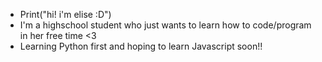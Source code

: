 - Print("hi! i'm elise :D")
- I'm a highschool student who just wants to learn how to code/program in her free time <3
- Learning Python first and hoping to learn Javascript soon!!
